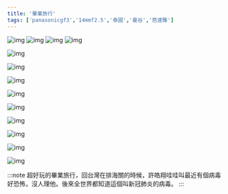 ```yaml
---
title: '畢業旅行'
tags: ['panasonicgf3','14mmf2.5','泰國','曼谷','芭達雅']
---
```

![img](./img/instagram_output/202008/006.webp)
![img](./img/instagram_output/202008/007.webp)
![img](./img/instagram_output/202104/001.webp)
![img](./img/instagram_output/202007/016.webp)

![img](./img/instagram_output/202001/006.webp)

![img](./img/instagram_output/202001/001.webp)

![img](./img/instagram_output/202001/007.webp)

![img](./img/instagram_output/202001/009.webp)

![img](./img/instagram_output/202001/008.webp)

![img](./img/instagram_output/202001/002.webp)

![img](./img/instagram_output/202001/003.webp)

![img](./img/instagram_output/202001/005.webp)

![img](./img/instagram_output/202001/010.webp)

:::note 
超好玩的畢業旅行，回台灣在排海關的時候，許皓翔哇哇叫最近有個病毒好恐怖，沒人理他。後來全世界都知道這個叫新冠肺炎的病毒。
:::